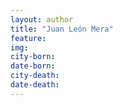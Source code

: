 ```yaml
---
layout: author
title: "Juan León Mera"
feature: 
img:
city-born: 
date-born: 
city-death: 
date-death:
---
```

